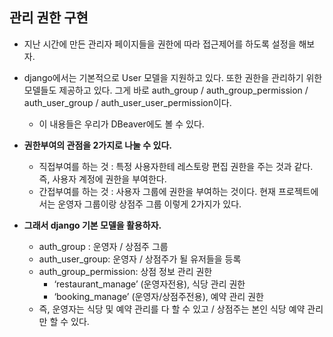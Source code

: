 ## 관리 권한 구현
- 지난 시간에 만든 관리자 페이지들을 권한에 따라 접근제어를 하도록 설정을 해보자. 
- django에서는 기본적으로 User 모델을 지원하고 있다. 또한 권한을 관리하기 위한 모델들도 제공하고 있다. 그게 바로 auth_group / auth_group_permission / auth_user_group / auth_user_user_permission이다.
  - 이 내용들은 우리가 DBeaver에도 볼 수 있다. 

- **권한부여의 관점을 2가지로 나눌 수 있다.**
  - 직접부여를 하는 것 : 특정 사용자한테 레스토랑 편집 권한을 주는 것과 같다. 즉, 사용자 계정에 권한을 부여한다. 
  - 간접부여를 하는 것 : 사용자 그룹에 권한을 부여하는 것이다. 현재 프로젝트에서는 운영자 그룹이랑 상점주 그룹 이렇게 2가지가 있다. 

- **그래서 django 기본 모델을 활용하자.**
  - auth_group : 운영자 / 상점주 그룹
  - auth_user_group: 운영자 / 상점주가 될 유저들을 등록
  - auth_group_permission: 상점 정보 관리 권한
    - ‘restaurant_manage’ (운영자전용), 식당 관리 권한
    - ‘booking_manage’ (운영자/상점주전용), 예약 관리 권한
  - 즉, 운영자는 식당 및 예약 관리를 다 할 수 있고 / 상점주는 본인 식당 예약 관리만 할 수 있다. 
